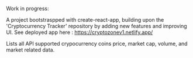 Work in progress: 

A project bootstraspped with create-react-app, building upon the 'Cryptocurrency Tracker' repository by adding new features and improving UI. 
See deployed app here : https://cryptozonev1.netlify.app/

Lists all API supported crypocurrency coins price, market cap, volume, and market related data. 

